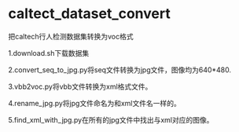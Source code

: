 # caltect_dataset_convert

把caltech行人检测数据集转换为voc格式

1.download.sh下载数据集

2.convert_seq_to_jpg.py将seq文件转换为jpg文件，图像均为640*480.

3.vbb2voc.py将vbb文件转换为xml格式文件。

4.rename_jpg.py将jpg文件命名为和xml文件名一样的。

5.find_xml_with_jpg.py在所有的jpg文件中找出与xml对应的图像。
